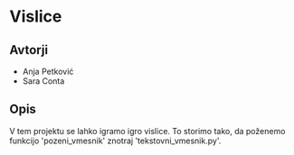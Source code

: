# Vislice

## Avtorji

* Anja Petković
* Sara Conta

## Opis 

V tem projektu se lahko igramo igro vislice. To storimo tako, da poženemo funkcijo 'pozeni_vmesnik' znotraj 'tekstovni_vmesnik.py'.
